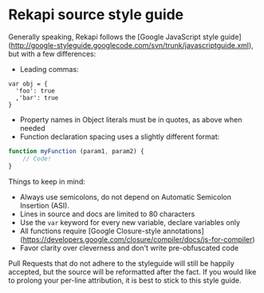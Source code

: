 # Rekapi source style guide

Generally speaking, Rekapi follows the [Google JavaScript style guide]
(http://google-styleguide.googlecode.com/svn/trunk/javascriptguide.xml), but
with a few differences:

  * Leading commas:

````
var obj = {
  'foo': true
  ,'bar': true
}
````

  * Property names in Object literals must be in quotes, as above
  when  needed
  * Function declaration spacing uses a slightly different format:
  
  ````javascript
  function myFunction (param1, param2) {
      // Code!
  }
  ````

Things to keep in mind:

  * Always use semicolons, do not depend on Automatic Semicolon Insertion
  (ASI).
  * Lines in source and docs are limited to 80 characters
  * Use the `var` keyword for every new variable, declare variables only
  * All functions require [Google Closure-style annotations]
  (https://developers.google.com/closure/compiler/docs/js-for-compiler)
  * Favor clarity over cleverness and don't write pre-obfuscated code

Pull Requests that do not adhere to the styleguide will still be happily
accepted, but the source will be reformatted after the fact.  If you would like
to prolong your per-line attribution, it is best to stick to this style guide.
